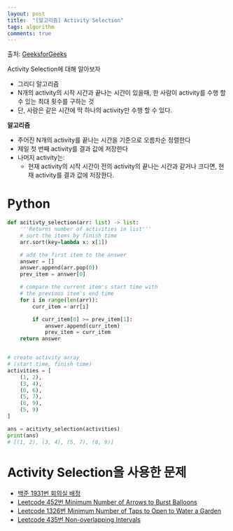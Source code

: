 ```yaml
---
layout: post
title:  "[알고리즘] Activity Selection"
tags: algorithm
comments: true
---
```

출처: [GeeksforGeeks](https://www.geeksforgeeks.org/activity-selection-problem-greedy-algo-1/)

Activity Selection에 대해 알아보자

- 그리디 알고리즘
- N개의 activity의 시작 시간과 끝나는 시간이 있을때, 한 사람이 activity를 수행 할 수 있는 최대 횟수를 구하는 것
- 단, 사람은 같은 시간에 딱 하나의 activity만 수행 할 수 있다.
 
 **알고리즘**
- 주어진 N개의 activity를 끝나는 시간을 기준으로 오름차순 정렬한다
- 제일 첫 번째 activity를 결과 값에 저장한다
- 나머지 activity는:
    - 현재 activity의 시작 시간이 전의 activity의 끝나는 시간과 같거나 크다면, 현재 activity를 결과 값에 저장한다.

# Python
```python
def acitivty_selection(arr: list) -> list:
    '''Returns number of activities in list'''
    # sort the items by finish time
    arr.sort(key=lambda x: x[1])

    # add the first item to the answer
    answer = []
    answer.append(arr.pop(0))
    prev_item = answer[0]

    # compare the current item's start time with
    # the previous item's end time
    for i in range(len(arr)):
        curr_item = arr[i]

        if curr_item[0] >= prev_item[1]:
            answer.append(curr_item)
            prev_item = curr_item
    return answer


# create activity array
# (start time, finish time)
activities = [
    (1, 2),
    (3, 4),
    (0, 6),
    (5, 7),
    (8, 9),
    (5, 9)
]

ans = acitivty_selection(activities)
print(ans)
# [(1, 2), (3, 4), (5, 7), (8, 9)]
```

# Activity Selection을 사용한 문제
- [백준 1931번 회의실 배정](https://www.acmicpc.net/problem/1931)
- [Leetcode 452번  Minimum Number of Arrows to Burst Balloons](https://leetcode.com/problems/minimum-number-of-arrows-to-burst-balloons/)
- [Leetcode 1326번 Minimum Number of Taps to Open to Water a Garden](https://leetcode.com/problems/minimum-number-of-taps-to-open-to-water-a-garden/)
- [Leetcode 435번 Non-overlapping Intervals](https://leetcode.com/problems/non-overlapping-intervals/)